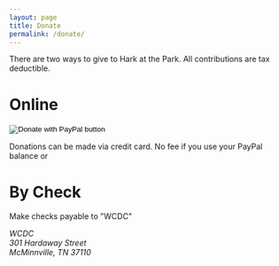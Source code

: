 ```yaml
---
layout: page
title: Donate
permalink: /donate/
---
```


There are two ways to give to Hark at the Park. All contributions are tax deductible.

# Online

<form action="https://www.paypal.com/donate" method="post"
target="_top">
    <input type="hidden" name="hosted_button_id" value="KUDNYJJVWLWXU" />
    <input type="image"
    src="https://www.paypalobjects.com/en_US/i/btn/btn_donateCC_LG.gif"
    border="0" name="submit" title="PayPal - The safer, easier way to pay
    online!" alt="Donate with PayPal button" />
    <img alt="" border="0"
    src="https://www.paypal.com/en_US/i/scr/pixel.gif" width="1"
    height="1" />
</form>

Donations can be made via credit card. No fee if you use your PayPal balance or 


# By Check

Make checks payable to "WCDC"

<address>
WCDC<br/>
301 Hardaway Street<br/>
McMinnville, TN 37110
</address>